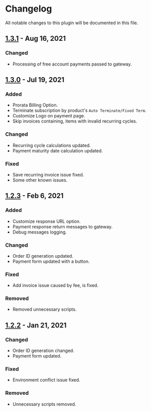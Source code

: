 # Changelog

All notable changes to this plugin will be documented in this file.

## [1.3.1](hhttps://github.com/directpaylk/directpay_whmcs/releases/tag/v1.3.1) - Aug 16, 2021

### Changed
- Processing of free account payments passed to gateway.

## [1.3.0](hhttps://github.com/directpaylk/directpay_whmcs/releases/tag/v1.3.0) - Jul 19, 2021

### Added
- Prorata Billing Option.
- Terminate subscription by product's `Auto Terminate/Fixed Term`.
- Customize Logo on payment page.
- Skip invoices containing, items with invalid recurring cycles.

### Changed
- Recurring cycle calculations updated.
- Payment maturity date calculation updated.

### Fixed
- Save recurring invoice issue fixed.
- Some other known issues.

## [1.2.3](https://github.com/directpaylk/directpay_whmcs/releases/tag/v1.2.3) - Feb 6, 2021

### Added
- Customize response URL option.
- Payment response return messages to gateway.
- Debug messages logging.

### Changed
- Order ID generation updated.
- Payment form updated with a button.

### Fixed
- Add invoice issue caused by fee, is fixed.

### Removed
- Removed unnecessary scripts.

## [1.2.2](https://github.com/directpaylk/directpay_whmcs/releases/tag/v1.2.2) - Jan 21, 2021

### Changed
- Order ID generation changed.
- Payment form updated.

### Fixed
- Environment conflict issue fixed.

### Removed
- Unnecessary scripts removed.
